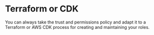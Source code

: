# Terraform or CDK

You can always take the trust and permissions policy and adapt it to a Terraform or AWS CDK process for creating and maintaining your roles.